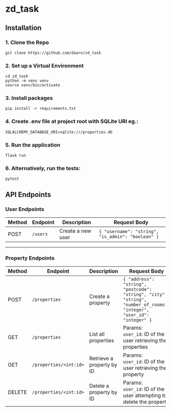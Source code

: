 # zd_task  

## Installation

### 1. Clone the Repo 
`git clone https://github.com/daarn/zd_task`

### 2. Set up a Virtual Environment
```
cd zd_task
python -m venv venv
source venv/bin/activate
```

### 3. Install packages
`pip install -r requirements.txt`

### 4. Create .env file at project root with SQLite URI eg.:
`SQLALCHEMY_DATABASE_URI=sqlite:///properties.db`

### 5. Run the application
`flask run`

### 6. Alternatively, run the tests:
`pytest`


## API Endpoints
### **User Endpoints**

| Method | Endpoint  | Description       | Request Body                              |
|--------|-----------|-------------------|------------------------------------------|
| POST   | `/users`  | Create a new user | `{ "username": "string", "is_admin": "boolean" }` |

---

### **Property Endpoints**

| Method | Endpoint                   | Description              | Request Body                                                                                              |
|--------|----------------------------|--------------------------|----------------------------------------------------------------------------------------------------------|
| POST   | `/properties`              | Create a property        | `{ "address": "string", "postcode": "string", "city": "string", "number_of_rooms": "integer", "user_id": "integer" }` |
| GET    | `/properties`              | List all properties      | Params:<br>`user_id`: ID of the user retrieving the properties                                   |
| GET    | `/properties/<int:id>`     | Retrieve a property by ID | Params:<br>`user_id`: ID of the user retrieving the property                                     |
| DELETE | `/properties/<int:id>`     | Delete a property by ID  | Params:<br>`user_id`: ID of the user attempting to delete the property                          |
